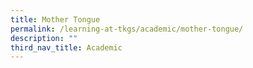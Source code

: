 ```yaml
---
title: Mother Tongue
permalink: /learning-at-tkgs/academic/mother-tongue/
description: ""
third_nav_title: Academic
---
```

